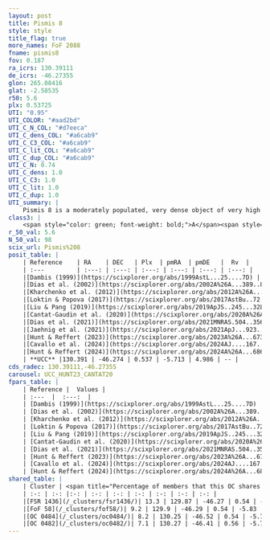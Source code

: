 ```yaml
---
layout: post
title: Pismis 8
style: style
title_flag: true
more_names: FoF 2088
fname: pismis8
fov: 0.187
ra_icrs: 130.39111
de_icrs: -46.27355
glon: 265.08416
glat: -2.58535
r50: 5.6
plx: 0.53725
UTI: "0.95"
UTI_COLOR: "#aad2bd"
UTI_C_N_COL: "#d7eeca"
UTI_C_dens_COL: "#a6cab9"
UTI_C_C3_COL: "#a6cab9"
UTI_C_lit_COL: "#a6cab9"
UTI_C_dup_COL: "#a6cab9"
UTI_C_N: 0.74
UTI_C_dens: 1.0
UTI_C_C3: 1.0
UTI_C_lit: 1.0
UTI_C_dup: 1.0
UTI_summary: |
    Pismis 8 is a moderately populated, very dense object of very high C3 quality. It is very well-studied in the literature. This object shares a small percentage of members with 4 later reported entries.
class3: |
    <span style="color: green; font-weight: bold;">A</span><span style="color: green; font-weight: bold;">A</span>
r_50_val: 5.6
N_50_val: 98
scix_url: Pismis%208
posit_table: |
    | Reference    | RA    | DEC   | Plx  | pmRA  | pmDE   |  Rv  |
    | :---         | :---: | :---: | :---: | :---: | :---: | :---: |
    |[Dambis (1999)](https://scixplorer.org/abs/1999AstL...25....7D) | 130.396 | -46.273 | -- | -- | -- | -- |
    |[Dias et al. (2002)](https://scixplorer.org/abs/2002A%26A...389..871D) | 130.4 | -46.267 | -- | -3.29 | 3.07 | 63.4 |
    |[Kharchenko et al. (2012)](https://scixplorer.org/abs/2012A%26A...543A.156K) | 130.415 | -46.267 | -- | -4.97 | 9.43 | -- |
    |[Loktin & Popova (2017)](https://scixplorer.org/abs/2017AstBu..72..257L) | 130.395 | -46.266 | -- | -3.29 | 3.07 | 63.4 |
    |[Liu & Pang (2019)](https://scixplorer.org/abs/2019ApJS..245...32L) | 130.435 | -46.288 | 0.506 | -5.72 | 4.895 | -- |
    |[Cantat-Gaudin et al. (2020)](https://scixplorer.org/abs/2020A%26A...640A...1C) | 130.407 | -46.272 | 0.517 | -5.757 | 4.945 | -- |
    |[Dias et al. (2021)](https://scixplorer.org/abs/2021MNRAS.504..356D) | 130.409 | -46.271 | 0.514 | -5.726 | 4.912 | -- |
    |[Jaehnig et al. (2021)](https://scixplorer.org/abs/2021ApJ...923..129J) | 130.398 | -46.275 | 0.554 | -5.743 | 4.973 | -- |
    |[Hunt & Reffert (2023)](https://scixplorer.org/abs/2023A%26A...673A.114H) | 130.404 | -46.263 | 0.533 | -5.672 | 4.981 | -- |
    |[Cavallo et al. (2024)](https://scixplorer.org/abs/2024AJ....167...12C) | 130.408 | -46.267 | 0.533 | -- | -- | -- |
    |[Hunt & Reffert (2024)](https://scixplorer.org/abs/2024A%26A...686A..42H) | 130.404 | -46.263 | 0.533 | -5.672 | 4.981 | -- |
    | **UCC** |130.391 | -46.274 | 0.537 | -5.713 | 4.986 | -- | 
cds_radec: 130.39111,-46.27355
carousel: UCC_HUNT23_CANTAT20
fpars_table: |
    | Reference |  Values |
    | :---  |  :---:  |
    | [Dambis (1999)](https://scixplorer.org/abs/1999AstL...25....7D) | `E_B-V_=0.723, DM0=10.75, log_age_=7.5` |
    | [Dias et al. (2002)](https://scixplorer.org/abs/2002A%26A...389..871D) | `E(B-V)=0.706, Dist=1312.0, Age=7.427` |
    | [Kharchenko et al. (2012)](https://scixplorer.org/abs/2012A%26A...543A.156K) | `e_bv=0.708, distance=1363, log_age=7.43` |
    | [Loktin & Popova (2017)](https://scixplorer.org/abs/2017AstBu..72..257L) | `E(B-V)=0.706, Dmod=10.59, logt=7.427` |
    | [Liu & Pang (2019)](https://scixplorer.org/abs/2019ApJS..245...32L) | `Age=0.047, Z=0.5` |
    | [Cantat-Gaudin et al. (2020)](https://scixplorer.org/abs/2020A%26A...640A...1C) | `AVNN=1.58, DMNN=11.4, AgeNN=7.51` |
    | [Dias et al. (2021)](https://scixplorer.org/abs/2021MNRAS.504..356D) | `Av=2.077, Dist=1756, logage=7.137, [Fe/H]=-0.034` |
    | [Hunt & Reffert (2023)](https://scixplorer.org/abs/2023A%26A...673A.114H) | `AV50=2.158, diffAV50=1.098, MOD50=11.38, logAge50=7.675` |
    | [Cavallo et al. (2024)](https://scixplorer.org/abs/2024AJ....167...12C) | `AV50=2.45, dMod50=11.42, logAge50=7.49, [Fe/H]50=0.21` |
    | [Hunt & Reffert (2024)](https://scixplorer.org/abs/2024A%26A...686A..42H) | `MassJ=218.805` |
shared_table: |
    | Cluster | <span title="Percentage of members that this OC shares with the ones listed">%</span>   | RA   | DEC   | Plx   | pmRA  | pmDE  | Rv | UTI |
    | :-: | :-: |:-: | :-: | :-: | :-: | :-: | :-: | :-: |
    |[FSR 1436](/_clusters/fsr1436/)| 13.3 | 129.87 | -46.27 | 0.54 | -5.85 | 5.11 | 27.31 |0.35 |
    |[FoF 58](/_clusters/fof58/)| 9.2 | 129.9 | -46.29 | 0.54 | -5.83 | 5.09 | -1.51 |0.05 |
    |[OC 0484](/_clusters/oc0484/)| 8.2 | 130.25 | -46.52 | 0.54 | -5.74 | 5.05 | 41.74 |0.11 |
    |[OC 0482](/_clusters/oc0482/)| 7.1 | 130.27 | -46.41 | 0.56 | -5.79 | 5.1 | -- |0.1 |
---
```

